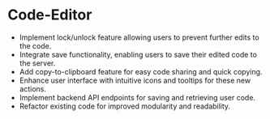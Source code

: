 # Code-Editor
- Implement lock/unlock feature allowing users to prevent further edits to the code.
- Integrate save functionality, enabling users to save their edited code to the server.
- Add copy-to-clipboard feature for easy code sharing and quick copying.
- Enhance user interface with intuitive icons and tooltips for these new actions.
- Implement backend API endpoints for saving and retrieving user code.
- Refactor existing code for improved modularity and readability.
